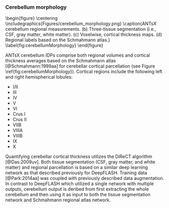 
### Cerebellum morphology

\begin{figure}
  \centering
    \includegraphics{Figures/cerebellum_morphology.png}
    \caption{ANTsX cerebellum regional measurements.  (b) Three-tissue
    segmentation (i.e., CSF, gray matter, white matter).  (c) Voxelwise, 
    cortical thickness maps.  (d) Regional labels based on the Schmahmann
    atlas.}
    \label{fig:cerebellumMorphology}
\end{figure}


ANTsX cerebellum IDPs comprise both regional volumes and cortical thickness
averages based on the Schmahmann atlas [@Schmahmann:1999aa] for cerebellar
cortical parcellation (see Figure \ref{fig:cerebellumMorphology}).  Cortical
regions include the following left and right hemispherical lobules:

* I/II
* III
* IV
* V
* VI
* Crus I
* Crus II
* VIIB
* VIIIA
* VIIIB
* IX
* X

Quantifying cerebellar cortical thickness utilizes the DiReCT
algorithm [@Das:2009uv].  Both tissue segmentation (CSF, gray matter, and
white matter) and regional parcellation is based on a similar deep learning network
as that described previously for DeepFLASH.  Training data [@Park:2014aa] was
coupled with previously described data augmentation.  In contrast to DeepFLASH
which utilized a single network with multiple outputs, cerebellum output is deribed
from first extracting the whole cerebellum and then using it as input to both the
tissue segmentation network and Schmahmann regional atlas network.


<!--

__Training__

Five high-resolution T1-weighted MR images (resolution of 0.3 mm^3) with
cerebellum tissue labels based on the Schmahmann atlas [@Schmahmann:1999aa] are
publicly available through the Computational Brain Anatomy
(https://www.cobralab.ca/cerebellum-lobules) as described in [@Park:2014aa].   A
cerebellum-only symmetric template [@Avants:2010aa;@Tustison:2015vl] was created
from the extracted five cerebellums and their contralateral counterparts. For
gross localization of the cerebellum, a 1 mm isotropic symmetric template was
created from the five templates and their contralateral counterparts (10 total),
slightly reoriented to a more centralized location in the field of view. The
rigid transform between the cerebellum template and the whole head template was
generated for use in prediction, as described below [@Avants:2014aa].

Regional labels included 12 cortical labels per hemisphere in
addition to hemispherical white matter labels.  These were consolidated into
gray matter and white matter labels per subject.  The subject-wise transforms
from the template generation described previously were used to generate
probabilistic priors for subsequent gray matter, white matter, and CSF tissue
segmentation in both the cerebellum template and subject templates using the
ANTs Atropos tool [@Avants:2011uf].  These segmentation maps were used to
refine the regional cortical labels for each of the 5 subjects, i.e., CSF
and white matter regions were used to remove non-gray matter from the original
labelings.

The resulting set of tissue segmentations and set of cortical labels were used
in conjunction with the original 5 subject cerebellum images to create
additional training data.  These data were resampled to 0.5 mm^3 to accommodate
memory limitations although such resolution is more than sufficient for current
clinical acquisitions.    To augment these data, each of the 5 subjects were
both affinely warped and deformably warped to the space of the cerebellum
template which yielded a total of 10 data sets.  These 10 were then
contralaterally flipped to create a total of 20 subjects.  Additional,
on-the-fly consisted of both intensity-based and shape-based data augmentation.

_Intensity-based data augmentation_ consisted of randomly added noise based on
ITK functionality, simulated bias fields based on N4 bias field modeling
[@Tustison:2010ac], and histogram warping for mimicking well-known MRI
intensity nonlinearities [@Nyul:1999th;@Tustison:2021ab]. These augmentation
techniques are available in ANTsXNet (Python and R):

* simulated bias field
    * ``simulate_bias_field.py``
    * ``simulateBiasField.R``
* added noise
    * ``add_noise_to_image.py``
    * ``addNoiseToImage.R``
* MRI intensity nonlinearities
    * ``histogram_warp_image_intensities.py``
    * ``histogramWarpImageIntensities.R``

_Shape-based data augmentation_ used both random linear and nonlinear
deformations after whole-brain affine normalization to the template.  This
functionality is also instantiated within ANTsXNet:

* random spatial warping
    * ``randomly_transform_image_data.py``
    * ``randomlyTransformImageData.R``

A total of three networks were trained:

* whole cerebellum extraction,
* cerebellum tissue segmentation (CSF, gray matter, and white matter), and
* cortical regional parcellation (12 labels per hemisphere).

All networks employ a traditional 3-D U-net model [@Falk:2019aa] consisting of
five layers with 32, 64, 96, 128, and 256 filters, respectively. During the
early training stages, weighted categorical cross entropy was used with later
stages utilizing multilabel dice coefficient loss.  All training was performed
on a DGX (GPUs: 4X Tesla V100, system memory: 256 GB LRDIMM DDR4) using ANTsXNet
functionality with the training scripts available with the GitHub repository
associated with this work [@antsxukbb].  Differences between networks include
attention gating [@Schlemper:2019aa] for the whole and regional networks,
probabilistic priors were used for the tissue and regional networks as
additional input channels.

__Voxelwise Label Prediction__

Given the bilateral symmetry in both the training data and training protocol,
prediction for a single subject involves batches of 2---the original and the
contralaterally flipped version.  The final probabilistic outputs were generated
by averaging the predicted outputs.  Preprocessing includes N4 bias correction
[@Tustison:2010ac], brain extraction [@Tustison:2021ab], affine warping
[@Avants:2011wx;@Avants:2014aa] to the whole brain template and subsequent
regional deformable alignment to the cerebellum template. During prediction, the
U-net network is constructed internally and the requisite additional data (i.e.,
parameter weights and templates) are automatically downloaded from Figshare and
cached using TensorFlow/Keras utilities.

-->


<!--

Similar to other frameworks (e.g., Ceres [@Romero:2017aa], ACAPULCO
[@Han:2020aa], CerebNet [@Faber:2022aa]), our cerebellar morphological pipeline
is based on the regional parcellation provided by the Schmahmann atlas for
cerebellar sub-segmentation.  The original data source was the

The Schmahmann atlas [@Schmahmann:1999aa], as quoted in the CerebNet paper,
"is the standard anatomical reference for cerebellar cortex sub-segmentation
protocols."

The Schmahmann atlas is also the source of other prominent pipelines and
atlas in this space:
* Data
    * Park (2014) [@Park:2014aa] - source of our data for training the cerebellum
    (https://www.cobralab.ca/cerebellum-lobules)
* Pipelines
    * SUIT [@Diedrichsen:2006aa]
        * Matlab-based toolkit including
        * High resolution template based on 20 young healthy individuals
        * https://www.diedrichsenlab.org/imaging/suit.htm
        * https://github.com/DiedrichsenLab/cerebellar_atlases
    * RASCAL [@Weier:2014aa]
        *
    * CERES [@Romero:2017aa]
        * Optimized PatchMatch algorithm
        * Follow-up in [@Soros:2021aa]
    * ACAPULCO [@Han:2020aa]
        * U-net
        * Cascaded networks
        *
    * CerebNet [@Faber:2022aa]
        * FastSurfer
        * made available last month (June 7)
        * https://github.com/Deep-MI/FastSurfer/releases/tag/v2.1.1
        * Comparison with ACAPULCO
        * Reference dataset (18/48/8 for training/validation/testing)

-->

